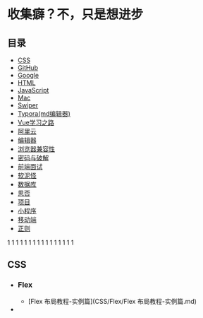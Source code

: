 # 收集癖？不，只是想进步

## 目录

- [CSS](#CSS)
- [GitHub](#GitHub)
- [Google](#Google)
- [HTML](#HTML)
- [JavaScript](#JavaScript)
- [Mac](#Mac)
- [Swiper](#Swiper)
- [Typora(md编辑器)](#Typora(md编辑器))
- [Vue学习之路](#Vue学习之路)
- [阿里云](#阿里云)
- [编辑器](#编辑器)
- [浏览器兼容性](#浏览器兼容性)
- [密码与破解](#密码与破解)
- [前端面试](#前端面试)
- [软泥怪](#软泥怪)
- [数据库](#数据库)
- [思否](#思否)
- [项目](#项目)
- [小程序](#小程序)
- [移动端](#移动端)
- [正则](#正则)

1
1
1
1
1
1
1
1
1
1
1
1
1
1
1
1

## CSS

* ### Flex
  * [Flex 布局教程-实例篇](CSS/Flex/Flex 布局教程-实例篇.md)
* 